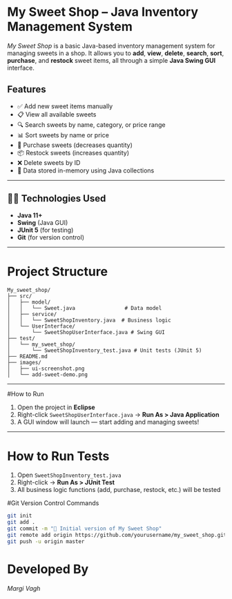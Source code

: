 
# My Sweet Shop – Java Inventory Management System

*My Sweet Shop* is a basic Java-based inventory management system for managing sweets in a shop. It allows you to **add**, **view**, **delete**, **search**, **sort**, **purchase**, and **restock** sweet items, all through a simple **Java Swing GUI** interface.


## Features

- ✅ Add new sweet items manually
- 📋 View all available sweets
- 🔍 Search sweets by name, category, or price range
- 📊 Sort sweets by name or price
- 🛒 Purchase sweets (decreases quantity)
- 📦 Restock sweets (increases quantity)
- ❌ Delete sweets by ID
- 💾 Data stored in-memory using Java collections

---

## 🧑‍💻 Technologies Used

- **Java 11+**
- **Swing** (Java GUI)
- **JUnit 5** (for testing)
- **Git** (for version control)

---

# Project Structure

```
My_sweet_shop/
├── src/
│   ├── model/
│   │   └── Sweet.java                # Data model
│   ├── service/
│   │   └── SweetShopInventory.java  # Business logic
│   └── UserInterface/
│       └── SweetShopUserInterface.java # Swing GUI
├── test/
│   └── my_sweet_shop/
│       └── SweetShopInventory_test.java # Unit tests (JUnit 5)
├── README.md
├── images/
│   ├── ui-screenshot.png
│   └── add-sweet-demo.png
```

---

#How to Run

1. Open the project in **Eclipse**
2. Right-click `SweetShopUserInterface.java` → **Run As > Java Application**
3. A GUI window will launch — start adding and managing sweets!

---

# How to Run Tests

1. Open `SweetShopInventory_test.java`
2. Right-click → **Run As > JUnit Test**
3. All business logic functions (add, purchase, restock, etc.) will be tested




#Git Version Control Commands

```bash
git init
git add .
git commit -m "🎯 Initial version of My Sweet Shop"
git remote add origin https://github.com/yourusername/my_sweet_shop.git
git push -u origin master
```



# Developed By

*Margi Vagh*  


